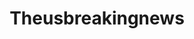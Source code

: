 ---
title: "Theusbreakingnews"
publishDate: '2020-12-24'
description: "Rocky Linux: First release is coming in Q2 2021 say developers"
postUrl: "https://theusbreakingnews.com/rocky-linux-first-release-is-coming-in-q2-2021-say-developers/"
---